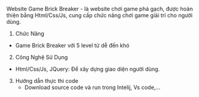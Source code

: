 Website Game Brick Breaker - là website chơi game phá gạch, được hoàn thiện bằng Html/Css/Js, cung cấp chức năng chơi game giải trí cho người dùng.

1. Chức Năng
   
  - Game Brick Breaker với 5 level từ dễ đến khó

2. Công Nghệ Sử Dụng
   
  - Html/Css/Js, JQuery: Để xây dựng giao diện người dùng.
    
3. Hướng dẫn thực thi code
    - Download source code và run trong Intelij, Vs code,...
